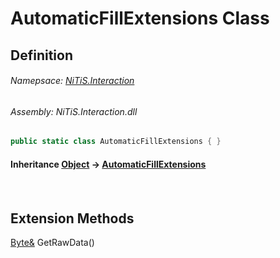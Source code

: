 # AutomaticFillExtensions Class
## Definition

###### Namepsace: [NiTiS.Interaction](https://nitis-dev.github.io/NiTiSLibsWiki/Namespaces/NiTiS.Interaction)
###### Assembly: NiTiS.Interaction.dll

#### 
```c#
public static class AutomaticFillExtensions { }
```
#### Inheritance [Object](https://docs.microsoft.com/dotnet/api/system.object) &#8594; [AutomaticFillExtensions](https://nitis-dev.github.io/NiTiSLibsWiki/NiTiS/Interaction/AutomaticFillExtensions)  
#### 

<br>

  
  
  
  
## Extension Methods
[Byte&](https://docs.microsoft.com/dotnet/api/system.byte&) GetRawData()  

  
